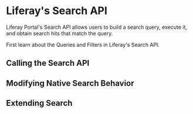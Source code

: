 # Liferay's Search API [](id=liferay-search-api)

Liferay Portal's Search API allows users to build a search query, execute it,
and obtain search hits that match the query.

First learn about the Queries and Filters in Liferay's Search API.

## Calling the Search API

## Modifying Native Search Behavior

## Extending Search
